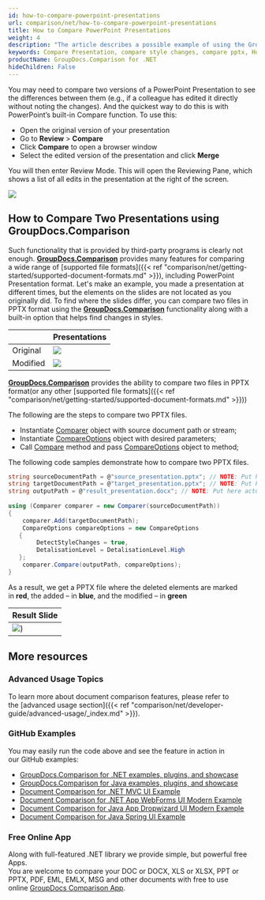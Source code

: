 ```yaml
---
id: how-to-compare-powerpoint-presentations
url: comparison/net/how-to-compare-powerpoint-presentations
title: How to Compare PowerPoint Presentations
weight: 4
description: "The article describes a possible example of using the GroupDocs.Comparison for .NET in your work practice and the possibility of a software product for finding differences in styles within PowerPoint Presentations"
keywords: Compare Presentation, compare style changes, compare pptx, How to compare PowerPoint files
productName: GroupDocs.Comparison for .NET
hideChildren: False
---
```

You may need to compare two versions of a PowerPoint Presentation to see the differences between them (e.g., if a colleague has edited it directly without noting the changes). And the quickest way to do this is with PowerPoint’s built-in Compare function. To use this:

*   Open the original version of your presentation
*   Go to **Review** > **Compare**
*   Click **Compare** to open a browser window
*   Select the edited version of the presentation and click **Merge**

You will then enter Review Mode. This will open the Reviewing Pane, which shows a list of all edits in the presentation at the right of the screen.

![](comparison/net/images/how-to-compare-powerpoint-presentations.png)

## How to Compare Two Presentations using GroupDocs.Comparison

Such functionality that is provided by third-party programs is clearly not enough. **[GroupDocs.Comparison](https://products.groupdocs.com/comparison/net)** provides many features for comparing a wide range of [supported file formats]({{< ref "comparison/net/getting-started/supported-document-formats.md" >}}), including PowerPoint Presentation format. Let's make an example, you made a presentation at different times, but the elements on the slides are not located as you originally did. To find where the slides differ, you can compare two files in PPTX format using the **[GroupDocs.Comparison](https://products.groupdocs.com/comparison/net)** functionality along with a built-in option that helps find changes in styles.

|   |  Presentations |
| --- | --- |
|Original | ![](comparison/net/images/how-to-compare-powerpoint-presentations_1.png)|
|Modified | ![](comparison/net/images/how-to-compare-powerpoint-presentations_2.png)|

[**GroupDocs.Comparison**](https://products.groupdocs.com/comparison/net) provides the ability to compare two files in PPTX format(or any other [supported file formats]({{< ref "comparison/net/getting-started/supported-document-formats.md" >}}))

The following are the steps to compare two PPTX files.

*   Instantiate [Comparer](https://apireference.groupdocs.com/net/comparison/groupdocs.comparison/comparer) object with source document path or stream;
*   Instantiate [CompareOptions](https://apireference.groupdocs.com/net/comparison/groupdocs.comparison.options/compareoptions) object with desired parameters;
*   Call [Compare](https://apireference.groupdocs.com/net/comparison/groupdocs.comparison/comparer) method and pass [CompareOptions](https://apireference.groupdocs.com/net/comparison/groupdocs.comparison.options/compareoptions) object to method;

The following code samples demonstrate how to compare two PPTX files.

```csharp
string sourceDocumentPath = @"source_presentation.pptx"; // NOTE: Put here actual path to source document
string targetDocumentPath = @"target_presentation.pptx"; // NOTE: Put here actual path to target document
string outputPath = @"result_presentation.docx"; // NOTE: Put here actual path to result document       
            
using (Comparer comparer = new Comparer(sourceDocumentPath))
{
    comparer.Add(targetDocumentPath);
    CompareOptions compareOptions = new CompareOptions
   {
        DetectStyleChanges = true,
        DetalisationLevel = DetalisationLevel.High
   };
    comparer.Compare(outputPath, compareOptions);
}
```

As a result, we get a PPTX file where the deleted elements are marked in **red**, the added – in **blue**, and the modified – in **green**

| Result Slide |
| --- |
| ![](comparison/net/images/how-to-compare-powerpoint-presentations_3.png)) 

## More resources
### Advanced Usage Topics
To learn more about document comparison features, please refer to the [advanced usage section]({{< ref "comparison/net/developer-guide/advanced-usage/_index.md" >}}).

### GitHub Examples
You may easily run the code above and see the feature in action in our GitHub examples:
*   [GroupDocs.Comparison for .NET examples, plugins, and showcase](https://github.com/groupdocs-comparison/GroupDocs.Comparison-for-.NET)
*   [GroupDocs.Comparison for Java examples, plugins, and showcase](https://github.com/groupdocs-comparison/GroupDocs.Comparison-for-Java)
*   [Document Comparison for .NET MVC UI Example](https://github.com/groupdocs-comparison/GroupDocs.Comparison-for-.NET-MVC)
*   [Document Comparison for .NET App WebForms UI Modern Example](https://github.com/groupdocs-comparison/GroupDocs.Comparison-for-.NET-WebForms)
*   [Document Comparison for Java App Dropwizard UI Modern Example](https://github.com/groupdocs-comparison/GroupDocs.Comparison-for-Java-Dropwizard)
*   [Document Comparison for Java Spring UI Example](https://github.com/groupdocs-comparison/GroupDocs.Comparison-for-Java-Spring)
    
### Free Online App
Along with full-featured .NET library we provide simple, but powerful free Apps.  
You are welcome to compare your DOC or DOCX, XLS or XLSX, PPT or PPTX, PDF, EML, EMLX, MSG and other documents with free to use online [GroupDocs Comparison App](https://products.groupdocs.app/comparison).
